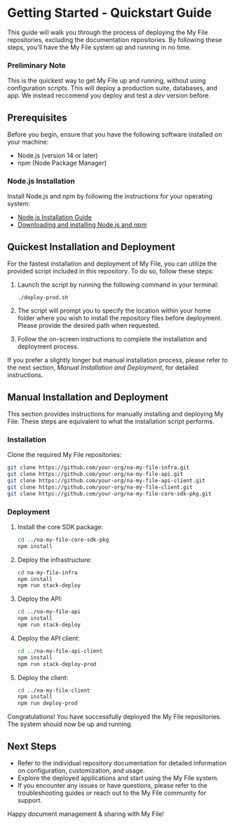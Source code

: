 # Getting Started - Quickstart Guide

This guide will walk you through the process of deploying the My File repositories, excluding the documentation repositories. By following these steps, you'll have the My File system up and running in no time.

### Preliminary Note

This is the quickest way to get My File up and running, without using configuration scripts. This will deploy a production suite, databases, and app. We instead reccomend you deploy and test a _dev_ version before.

## Prerequisites

Before you begin, ensure that you have the following software installed on your machine:

- Node.js (version 14 or later)
- npm (Node Package Manager)

### Node.js Installation

Install Node.js and npm by following the instructions for your operating system:

- [Node.js Installation Guide](https://nodejs.org/en/download/)
- [Downloading and installing Node.js and npm](https://docs.npmjs.com/downloading-and-installing-node-js-and-npm)

## Quickest Installation and Deployment

For the fastest installation and deployment of My File, you can utilize the provided script included in this repository. To do so, follow these steps:

1. Launch the script by running the following command in your terminal:

   ```
   ./deploy-prod.sh
   ```

2. The script will prompt you to specify the location within your home folder where you wish to install the repository files before deployment. Please provide the desired path when requested.

3. Follow the on-screen instructions to complete the installation and deployment process.

If you prefer a slightly longer but manual installation process, please refer to the next section, _Manual Installation and Deployment_, for detailed instructions.

## Manual Installation and Deployment

This section provides instructions for manually installing and deploying My File. These steps are equivalent to what the installation script performs.

### Installation

Clone the required My File repositories:

```bash
git clone https://github.com/your-org/na-my-file-infra.git
git clone https://github.com/your-org/na-my-file-api.git
git clone https://github.com/your-org/na-my-file-api-client.git
git clone https://github.com/your-org/na-my-file-client.git
git clone https://github.com/your-org/na-my-file-core-sdk-pkg.git
```

### Deployment

1. Install the core SDK package:

   ```bash
   cd ../na-my-file-core-sdk-pkg
   npm install
   ```

2. Deploy the infrastructure:

   ```bash
   cd na-my-file-infra
   npm install
   npm run stack-deploy
   ```

3. Deploy the API:

   ```bash
   cd ../na-my-file-api
   npm install
   npm run stack-deploy
   ```

4. Deploy the API client:

   ```bash
   cd ../na-my-file-api-client
   npm install
   npm run stack-deploy-prod
   ```

5. Deploy the client:

   ```bash
   cd ../na-my-file-client
   npm install
   npm run deploy-prod
   ```

Congratulations! You have successfully deployed the My File repositories. The system should now be up and running.

## Next Steps

- Refer to the individual repository documentation for detailed information on configuration, customization, and usage.
- Explore the deployed applications and start using the My File system.
- If you encounter any issues or have questions, please refer to the troubleshooting guides or reach out to the My File community for support.

Happy document management & sharing with My File!

